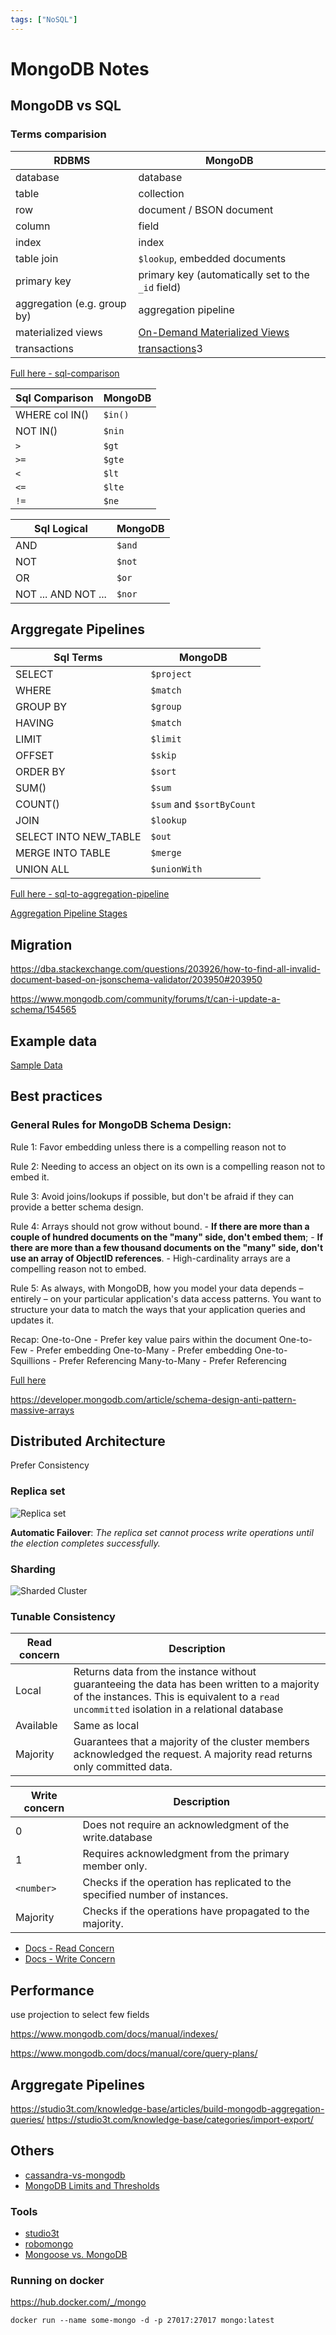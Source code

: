 ```yaml
---
tags: ["NoSQL"]
---
```


# MongoDB Notes

## MongoDB vs SQL

### Terms comparision

RDBMS     | MongoDB
--------- | -------
database  | database
table     | collection
row       | document / BSON document
column    | field
index     | index
table join | `$lookup`, embedded documents
primary key | primary key (automatically set to the `_id` field)
aggregation (e.g. group by) | aggregation pipeline
materialized views | [On-Demand Materialized Views](https://www.mongodb.com/docs/manual/core/materialized-views/)
transactions | [transactions](https://www.mongodb.com/docs/manual/core/transactions/)3

[Full here - sql-comparison](https://www.mongodb.com/docs/manual/reference/sql-comparison/)

Sql Comparison | MongoDB
------------ | -------
WHERE col IN()  | `$in()`
NOT IN()  | `$nin` 
`>`       | `$gt`
`>=`      | `$gte`
`<`       | `$lt`
`<=`      | `$lte`
`!=`      | `$ne` 


Sql Logical | MongoDB
------------ | -------
AND                 | `$and`
NOT                 | `$not`
OR                  | `$or`
NOT ... AND NOT ... | `$nor`

## Arggregate Pipelines

Sql Terms | MongoDB
--------- | -------
SELECT      | `$project`
WHERE       | `$match`
GROUP BY    | `$group`
HAVING      | `$match`
LIMIT       | `$limit`
OFFSET      | `$skip`
ORDER BY    | `$sort`
SUM()       | `$sum`
COUNT()     | `$sum` and `$sortByCount`
JOIN        | `$lookup`
SELECT INTO NEW_TABLE | `$out`
MERGE INTO TABLE | `$merge`
UNION ALL | `$unionWith`

[Full here - sql-to-aggregation-pipeline](https://www.mongodb.com/developer/products/mongodb/sql-to-aggregation-pipeline/)

[Aggregation Pipeline Stages](https://www.mongodb.com/docs/manual/reference/operator/aggregation-pipeline/)


## Migration

https://dba.stackexchange.com/questions/203926/how-to-find-all-invalid-document-based-on-jsonschema-validator/203950#203950

https://www.mongodb.com/community/forums/t/can-i-update-a-schema/154565


## Example data

[Sample Data](https://github.com/neelabalan/mongodb-sample-dataset)

## Best practices

### General Rules for MongoDB Schema Design:

Rule 1: Favor embedding unless there is a compelling reason not to

Rule 2: Needing to access an object on its own is a compelling reason not to embed it.

Rule 3: Avoid joins/lookups if possible, but don't be afraid if they can provide a better schema design.

Rule 4: Arrays should not grow without bound. 
    - **If there are more than a couple of hundred documents on the "many" side, don't embed them**; 
    - **If there are more than a few thousand documents on the "many" side, don't use an array of ObjectID references**. 
    - High-cardinality arrays are a compelling reason not to embed.

Rule 5: As always, with MongoDB, how you model your data depends – entirely – on your particular application's data access patterns. You want to structure your data to match the ways that your application queries and updates it.

Recap:
One-to-One - Prefer key value pairs within the document
One-to-Few - Prefer embedding
One-to-Many - Prefer embedding
One-to-Squillions - Prefer Referencing
Many-to-Many - Prefer Referencing

[Full here](https://www.mongodb.com/developer/products/mongodb/mongodb-schema-design-best-practices/#additional-resources-)

https://developer.mongodb.com/article/schema-design-anti-pattern-massive-arrays

## Distributed Architecture

Prefer Consistency

### Replica set
![Replica set](https://www.mongodb.com/docs/manual/images/replica-set-read-write-operations-primary.bakedsvg.svg)

**Automatic Failover**: *The replica set cannot process write operations until the election completes successfully.*

### Sharding

![Sharded Cluster](https://www.mongodb.com/docs/manual/images/sharded-cluster-production-architecture.bakedsvg.svg)


### Tunable Consistency

Read concern  | Description 
------------- | -------
Local         | Returns data from the instance without guaranteeing the data has been written to a majority of the instances. This is equivalent to a `read uncommitted` isolation in a relational database
Available     | Same as local
Majority     | Guarantees that a majority of the cluster members acknowledged the request. A majority read returns only committed data.


Write concern  | Description 
------------- | -------
0             | Does not require an acknowledgment of the write.database
1             | Requires acknowledgment from the primary member only.
`<number>`    | Checks if the operation has replicated to the specified number of instances.
Majority      | Checks if the operations have propagated to the majority.


- [Docs - Read Concern](https://www.mongodb.com/docs/v6.0/reference/read-concern/)
- [Docs - Write Concern](https://www.mongodb.com/docs/v6.0/reference/write-concern/)


## Performance 

use projection to select few fields

https://www.mongodb.com/docs/manual/indexes/

https://www.mongodb.com/docs/manual/core/query-plans/


## Arggregate Pipelines

https://studio3t.com/knowledge-base/articles/build-mongodb-aggregation-queries/
https://studio3t.com/knowledge-base/categories/import-export/

## Others

- [cassandra-vs-mongodb](https://www.instaclustr.com/blog/cassandra-vs-mongodb/)
- [MongoDB Limits and Thresholds](https://www.mongodb.com/docs/manual/reference/limits/)

### Tools
- [studio3t](https://studio3t.com/download/)
- [robomongo](https://robomongo.org/)
- [Mongoose vs. MongoDB](https://leanylabs.com/blog/mongoose-vs-mongodb/)

### Running on docker

https://hub.docker.com/_/mongo

```
docker run --name some-mongo -d -p 27017:27017 mongo:latest
```
